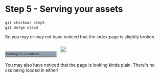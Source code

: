 # Step 5 - Serving your assets

```
git checkout step5
git merge step4
```

So you may or may not have noticed that the index page is slightly broken.

![waiting for localhost](readme-images/step5-waiting-for-localhost.png)
![broken image](readme-images/step5-broken-image.png)

You may also have noticed that the page is looking kinda plain.  There's no css being loaded in either!

## <script>, <img> and <link> tags send requests too!

As you know, typing a URL into your browser and hitting enter initiates a request to a server somewhere.  Once you load in your index page, something interesting happens.

Note the `<link>` and `<img>` tags in the `index.html` page.  Here they're looking for an main.css file and a image.jpg file.  In fact, they send their own requests back to the server, asking for those very files.

So there's actually **three** requests going on here.  One is the original browser request, another is a request sent by `<link>`, and the last one is a request sent by `<img>`

So how do we deal with these two extra requests in our handler?

You *could* write more routes in your handler for the `image.jpg` and `main.css` files in the public folder.  But what if you had multiple css files, or multiple images?  Writing routes for *all* of them would get very tedious very quickly!

Luckily, you don't need to write specific routes for everything.  You can write a generic route that is able to deal with lots of different **assets**.

So now you're going to add one more route to your handler function, and that route should be able to successfully respond with both the `image.jpg` and `main.css` files, plus any other files that might be in public folder.

**Add a final `else` to your `if-else` block**
**Finish the code for the generic route**

```js
if (endpoint === '/') {

    // ...
} else if (endpoint === '/node') {

    //...
} else if (endpoint === '/girls') {

    //...
} else {

    // TODO - write your generic endpoint code here
}
```

Hints:

* You'll want to think about how to tell `fs.readFile` which file you're looking for.  For the `/` endpoint we were specific about serving index.html every time.  This time we want to be able to serve *any* file that was requested.
* All your files are in the `public` folder, so make sure to tell `fs.readFile` where to look!
* When sending back the response, you'll want to alter the information for your header.  In the examples so far we have seen:
```js
response.writeHead(200, {"Content-Type": "text/html"});
```
    This is perfect if the file we're sending back is an html file.  But if it's any other file, html will need to be replaced by the relevant filetype.  using Javascript's `indexOf()` method might be useful.  More info on that [here]()

* maybe make them write their own file extension detector?  hint === indexOf

* stretch goal: rewrite file extension detector with regex


## Keywords
* assets
